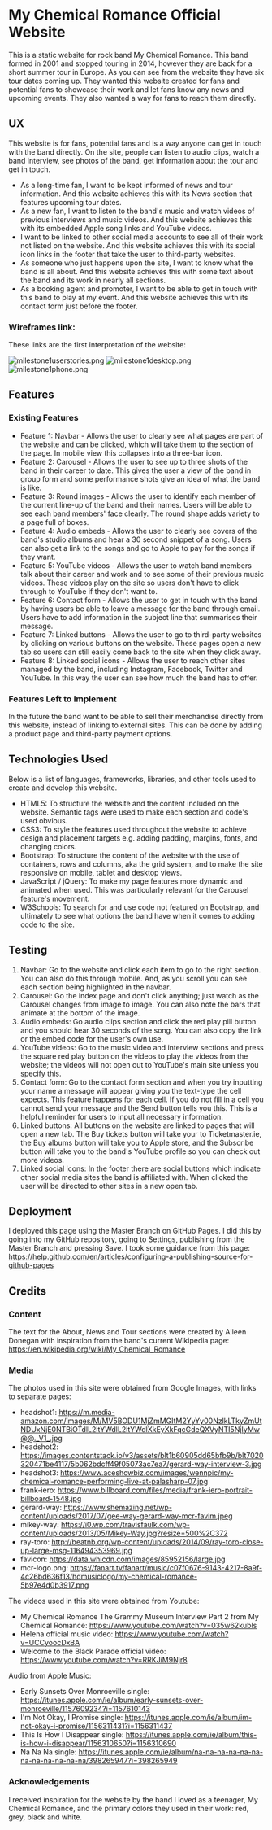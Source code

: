 # My Chemical Romance Official Website

This is a static website for rock band My Chemical Romance. This band formed in 2001 and stopped touring in 2014, however they are back for a short summer tour in Europe. As you can see from the website they have six tour dates coming up. 
They wanted this website created for fans and potential fans to showcase their work and let fans know any news and upcoming events. They also wanted a way for fans to reach them directly.

## UX

This website is for fans, potential fans and is a way anyone can get in touch with the band directly.
On the site, people can listen to audio clips, watch a band interview, see photos of the band, get information about the tour and get in touch.

* As a long-time fan, I want to be kept informed of news and tour information. And this website achieves this with its News section that features upcoming tour dates.
* As a new fan, I want to listen to the band's music and watch videos of previous interviews and music videos. And this website achieves this with its embedded Apple song links and YouTube videos.
* I want to be linked to other social media accounts to see all of their work not listed on the website. And this website achieves this with its social icon links in the footer that take the user to third-party websites.
* As someone who just happens upon the site, I want to know what the band is all about. And this website achieves this with some text about the band and its work in nearly all sections. 
* As a booking agent and promoter, I want to be able to get in touch with this band to play at my event. And this website achieves this with its contact form just before the footer.

### Wireframes link: 
These links are the first interpretation of the website:

![milestone1userstories.png](assets/images/milestone1userstories.png)
![milestone1desktop.png](assets/images/milestone1desktop.png)
![milestone1phone.png](assets/images/milestone1phone.png)


## Features

### Existing Features

* Feature 1: Navbar - Allows the user to clearly see what pages are part of the website and can be clicked, which will take them to the section of the page. In mobile view this collapses into a three-bar icon.
* Feature 2: Carousel - Allows the user to see up to three shots of the band in their career to date. This gives the user a view of the band in group form and some performance shots give an idea of what the band is like.
* Feature 3: Round images - Allows the user to identify each member of the current line-up of the band and their names. Users will be able to see each band members' face clearly. The round shape adds variety to a page full of boxes. 
* Feature 4: Audio embeds - Allows the user to clearly see covers of the band's studio albums and hear a 30 second snippet of a song. Users can also get a link to the songs and go to Apple to pay for the songs if they want.
* Feature 5: YouTube videos - Allows the user to watch band members talk about their career and work and to see some of their previous music videos. These videos play on the site so users don't have to click through to YouTube if they don't want to.
* Feature 6: Contact form - Allows the user to get in touch with the band by having users be able to leave a message for the band through email. Users have to add information in the subject line that summarises their message.
* Feature 7: Linked buttons - Allows the user to go to third-party websites by clicking on various buttons on the website. These pages open a new tab so users can still easily come back to the site when they click away.
* Feature 8: Linked social icons - Allows the user to reach other sites managed by the band, including Instagram, Facebook, Twitter and YouTube. In this way the user can see how much the band has to offer.

### Features Left to Implement

In the future the band want to be able to sell their merchandise directly from this website, instead of linking to external sites. This can be done by adding a product page and third-party payment options.

## Technologies Used

Below is a list of languages, frameworks, libraries, and other tools used to create and develop this website. 

* HTML5: To structure the website and the content included on the website. Semantic tags were used to make each section and code's used obvious.
* CSS3: To style the features used throughout the website to achieve design and placement targets e.g. adding padding, margins, fonts, and changing colors.
* Bootstrap: To structure the content of the website with the use of containers, rows and columns, aka the grid system, and to make the site responsive on mobile, tablet and desktop views.
* JavaScript / jQuery: To make my page features more dynamic and animated when used. This was particularly relevant for the Carousel feature's movement.
* W3Schools: To search for and use code not featured on Bootstrap, and ultimately to see what options the band have when it comes to adding code to the site.

## Testing

1. Navbar: Go to the website and click each item to go to the right section. You can also do this through mobile. And, as you scroll you can see each section being highlighted in the navbar.
2. Carousel: Go the index page and don't click anything; just watch as the Carousel changes from image to image. You can also note the bars that animate at the bottom of the image.
3. Audio embeds: Go audio clips section and click the red play pill button and you should hear 30 seconds of the song. You can also copy the link or the embed code for the user's own use.
4. YouTube videos: Go to the music video and interview sections and press the square red play button on the videos to play the videos from the website; the videos will not open out to YouTube's main site unless you specify this.
5. Contact form: Go to the contact form section and when you try inputting your name a message will appear giving you the text-type the cell expects. This feature happens for each cell. If you do not fill in a cell you cannot send your message and the Send button tells you this. This is a helpful reminder for users to input all necessary information.
6. Linked buttons: All buttons on the website are linked to pages that will open a new tab. The Buy tickets button will take your to Ticketmaster.ie, the Buy albums button will take you to Apple store, and the Subscribe button will take you to the band's YouTube profile so you can check out more videos.
7. Linked social icons: In the footer there are social buttons which indicate other social media sites the band is affiliated with. When clicked the user will be directed to other sites in a new open tab.


## Deployment

I deployed this page using the Master Branch on GitHub Pages. I did this by going into my GitHub repository, going to Settings, publishing from the Master Branch and pressing Save. 
I took some guidance from this page: https://help.github.com/en/articles/configuring-a-publishing-source-for-github-pages

## Credits

### Content

The text for the About, News and Tour sections were created by Aileen Donegan with inspiration from the band's current Wikipedia page: https://en.wikipedia.org/wiki/My_Chemical_Romance

### Media

The photos used in this site were obtained from Google Images, with links to separate pages:

* headshot1: https://m.media-amazon.com/images/M/MV5BODU1MjZmMGItM2YyYy00NzlkLTkyZmUtNDUxNjE0NTBiOTdlL2ltYWdlL2ltYWdlXkEyXkFqcGdeQXVyNTI5NjIyMw@@._V1_.jpg 
* headshot2: https://images.contentstack.io/v3/assets/blt1b60905dd65bfb9b/blt7020320471be4117/5b062bdcff49f05073ac7ea7/gerard-way-interview-3.jpg
* headshot3: https://www.aceshowbiz.com/images/wennpic/my-chemical-romance-performing-live-at-palasharp-07.jpg
* frank-iero: https://www.billboard.com/files/media/frank-iero-portrait-billboard-1548.jpg
* gerard-way: https://www.shemazing.net/wp-content/uploads/2017/07/gee-way-gerard-way-mcr-favim.jpeg
* mikey-way: https://i0.wp.com/travisfaulk.com/wp-content/uploads/2013/05/Mikey-Way.jpg?resize=500%2C372
* ray-toro: http://beatnb.org/wp-content/uploads/2014/09/ray-toro-close-up-large-msg-116494353969.jpg
* favicon: https://data.whicdn.com/images/85952156/large.jpg 
* mcr-logo.png: https://fanart.tv/fanart/music/c07f0676-9143-4217-8a9f-4c26bd636f13/hdmusiclogo/my-chemical-romance-5b97e4d0b3917.png

The videos used in this site were obtained from Youtube: 

* My Chemical Romance The Grammy Museum Interview Part 2 from My Chemical Romance: https://www.youtube.com/watch?v=035w62kubls
* Helena official music video: https://www.youtube.com/watch?v=UCCyoocDxBA
* Welcome to the Black Parade official video: https://www.youtube.com/watch?v=RRKJiM9Njr8

Audio from Apple Music:

* Early Sunsets Over Monroeville single: https://itunes.apple.com/ie/album/early-sunsets-over-monroeville/1157609234?i=1157610143
* I'm Not Okay, I Promise single: https://itunes.apple.com/ie/album/im-not-okay-i-promise/1156311431?i=1156311437
* This Is How I Disappear single: https://itunes.apple.com/ie/album/this-is-how-i-disappear/1156310650?i=1156310690
* Na Na Na single: https://itunes.apple.com/ie/album/na-na-na-na-na-na-na-na-na-na-na-na/398265947?i=398265949

### Acknowledgements

I received inspiration for the website by the band I loved as a teenager, My Chemical Romance, and the primary colors they used in their work: red, grey, black and white.